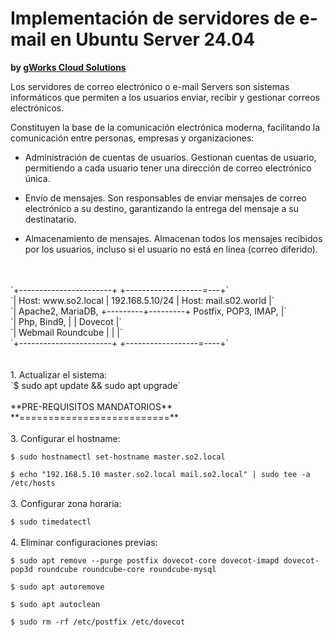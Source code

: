 # Implementación de servidores de e-mail en Ubuntu Server 24.04
**by [gWorks Cloud Solutions](https://www.gworks-ec.com)**

Los servidores de correo electrónico o e-mail Servers son sistemas informáticos que permiten a los usuarios enviar, recibir y gestionar correos electrónicos.

Constituyen la base de la comunicación electrónica moderna, facilitando la comunicación entre personas, empresas y organizaciones:

- Administración de cuentas de usuarios.
Gestionan cuentas de usuario, permitiendo a cada usuario tener una dirección de correo electrónico única.

- Envío de mensajes.
Son responsables de enviar mensajes de correo electrónico a su destino, garantizando la entrega del mensaje a su destinatario.

- Almacenamiento de mensajes.
Almacenan todos los mensajes recibidos por los usuarios, incluso si el usuario no está en línea (correo diferido).
<br>
<br>
`+-----------------------+                   +-------------------=---+` <br>
`|  Host: www.so2.local  |  192.168.5.10/24  |  Host: mail.s02.world |` <br>
`|   Apache2, MariaDB,   +---------+---------+  Postfix, POP3, IMAP, |` <br>
`|      Php, Bind9,      |                   |         Dovecot       |` <br>
`|   Webmail Roundcube   |                   |                       |` <br>
`+-----------------------+                   +------------------=----+` <br>
<br>
<br>
1. Actualizar el sistema:
<br>
`$ sudo apt update && sudo apt upgrade`
<br>
<br>
**PRE-REQUISITOS MANDATORIOS**
<br>
**==========================**
<br>
<br>
3. Configurar el hostname:

`$ sudo hostnamectl set-hostname master.so2.local`

`$ echo "192.168.5.10 master.so2.local mail.so2.local" | sudo tee -a /etc/hosts`
<br>
<br>
3. Configurar zona horaria:

`$ sudo timedatectl`
<br>
<br>
4. Eliminar configuraciones previas:

`$ sudo apt remove --purge postfix dovecot-core dovecot-imapd dovecot-pop3d roundcube roundcube-core roundcube-mysql`

`$ sudo apt autoremove`

`$ sudo apt autoclean`

`$ sudo rm -rf /etc/postfix /etc/dovecot`
